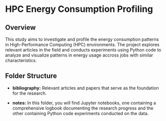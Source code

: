 # HPC Energy Consumption Profiling

## Overview

This study aims to investigate and profile the energy consumption patterns in High-Performance Computing (HPC) environments. The project explores relevant articles in the field and conducts experiments using Python code to analyze and visualize patterns in energy usage accross jobs with similar characteristics.

## Folder Structure

- **bibliography:** Relevant articles and papers that serve as the foundation for the research.

- **notes:** In this folder, you will find Jupyter notebooks, one containing a comprehensive logbook documenting the research progress and the other containing Python code experiments conducted on the data.